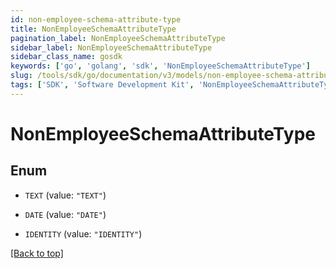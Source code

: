 ```yaml
---
id: non-employee-schema-attribute-type
title: NonEmployeeSchemaAttributeType
pagination_label: NonEmployeeSchemaAttributeType
sidebar_label: NonEmployeeSchemaAttributeType
sidebar_class_name: gosdk
keywords: ['go', 'golang', 'sdk', 'NonEmployeeSchemaAttributeType'] 
slug: /tools/sdk/go/documentation/v3/models/non-employee-schema-attribute-type
tags: ['SDK', 'Software Development Kit', 'NonEmployeeSchemaAttributeType']
---
```


# NonEmployeeSchemaAttributeType

## Enum


* `TEXT` (value: `"TEXT"`)

* `DATE` (value: `"DATE"`)

* `IDENTITY` (value: `"IDENTITY"`)


[[Back to top]](#) 


